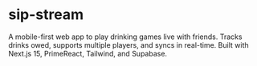 # sip-stream
A mobile-first web app to play drinking games live with friends. Tracks drinks owed, supports multiple players, and syncs in real-time. Built with Next.js 15, PrimeReact, Tailwind, and Supabase.
